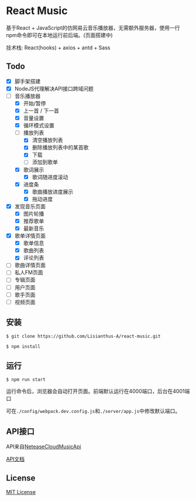 # React Music
基于React + JavaScript的仿网易云音乐播放器，无需额外服务器，使用一行npm命令即可在本地运行前后端。(页面搭建中)

技术栈: React(hooks) + axios + antd + Sass

## Todo
- [x] 脚手架搭建
- [x] NodeJS代理解决API接口跨域问题
- [ ] 音乐播放器
    - [x] 开始/暂停
    - [x] 上一首 / 下一首
    - [x] 音量设置
    - [x] 循环模式设置
    - [ ] 播放列表
        - [x] 清空播放列表
        - [x] 删除播放列表中的某首歌
        - [x] 下载
        - [ ] 添加到歌单
    - [x] 歌词展示
        - [x] 歌词随进度滚动
    - [x] 进度条
        - [x] 歌曲播放进度展示
        - [x] 拖动进度
- [x] 发现音乐页面
    - [x] 图片轮播
    - [x] 推荐歌单
    - [x] 最新音乐
- [x] 歌单详情页面
    - [x] 歌单信息
    - [x] 歌曲列表
    - [x] 评论列表
- [ ] 歌曲详情页面
- [ ] 私人FM页面
- [ ] 专辑页面
- [ ] 用户页面
- [ ] 歌手页面
- [ ] 视频页面

## 安装
```
$ git clone https://github.com/Lisianthus-A/react-music.git

$ npm install
```

## 运行
```
$ npm run start
```
运行命令后，浏览器会自动打开页面。前端默认运行在4000端口，后台在4001端口

可在`./config/webpack.dev.config.js`和`./server/app.js`中修改默认端口。

## API接口
API来自[NeteaseCloudMusicApi](https://github.com/Binaryify/NeteaseCloudMusicApi)

[API文档](https://binaryify.github.io/NeteaseCloudMusicApi)

## License
[MIT License](http://opensource.org/licenses/MIT)